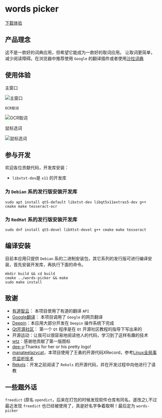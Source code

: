 # words picker

[下载体验](https://github.com/ziqiangxu/words-picker/releases)

## 产品理念

这不是一款好的词典应用，但希望它能成为一款好的取词应用。
让取词更简单，减少阅读障碍。在浏览器中推荐使用 `Google` 的翻译插件或者使用[沙拉词典](https://saladict.crimx.com)

## 使用体验

主窗口

![主窗口](./docs/img/mainwindow.png)

`OCR取词`

![OCR取词](./docs/img/ocr.gif)

鼠标选词

![鼠标选词](./docs/img/selection.gif)

## 参与开发

欢迎各位贡献代码，开发库安装：

- `libxtst-dev`是 `x11` 的开发库

### 为 `Debian` 系的发行版安装开发库

`sudo apt install qt5-default libxtst-dev libqt5x11extras5-dev g++ cmake make tesseract-ocr`

### 为 `RedHat` 系的发行版安装开发库

`sudo dnf install qt5-devel libXtst-devel g++ cmake make tesseract`

## 编译安装

目前本应用只提供 `Debian` 系的二进制安装包，其它系列的发行版可进行编译安装，首先安装开发库，再执行下面的命令。

``` shell
mkdir build && cd build
cmake ../words-picker && make
sudo make install
```

## 致谢

- [有道智云](https://ai.youdao.com)： 本项目使用了有道的翻译 `API`
- [Google翻译](https://translate.google.cn)： 本项目调用了 `Google` 的网页翻译
- [Deepin](https://deepin.org)：本应用大部分开发在 `Deepin` 操作系统下完成
- [Qt开源社区](http://www.qter.org)： 第一个 `Qt` 程序是在 `Qt` 开源社区教程的指导下写出来的
- 开源运动：让我可以很容易地阅读他人的代码，学习到了这样有趣的技术
- [wtz](https://github.com/zwpwjwtz)：感谢他贡献了第一版图标
- [dee-y](https://github.com/dee-y):Thanks for her or his pretty logo!
- [manateelazycat](https://github.com/manateelazycat)，本项目使用了王勇的开源代码XRecord，参考[Linux全局事件监听技术](https://www.jianshu.com/p/80cf81413d31)
- [Rekols](https://github.com/Rekols)：开发之前阅读了 `Rekols` 的开源代码，并在开发过程中向他进行了请教
  
## 一些题外话

`freedict` (原名 `opendict`，后来在打包的时候发现软件仓库有同名，遂改之),不过最近发现 `freedict` 也已经被使用了，真是好名字争着取啊！最后定为 `words-picker`
